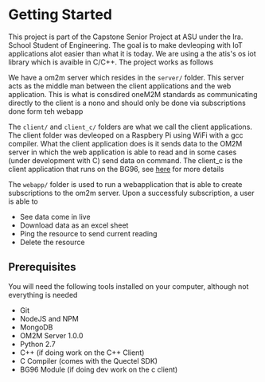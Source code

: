 # Getting Started

This project is part of the Capstone Senior Project at ASU under the Ira. School Student of Engineering. The goal is to make devleoping with IoT applications alot easier than what it is today. We are using a the atis's os iot library which is avaible in C/C++. The project works as follows

We have a om2m server which resides in the `server/` folder. This server acts as the middle man between the client applications and the web application. This is what is consdired oneM2M standards as communicating directly to the client is a nono and should only be done via subscriptions done form teh webapp

The `client/` and `client_c/` folders are what we call the client applications. The client folder was devleoped on a Raspbery Pi using WiFi with a gcc compiler. What the client application does is it sends data to the OM2M server in which the web application is able to read and in some cases (under development with C) send data on command. The client_c is the client application that runs on the BG96, see [here](/client_c.html) for more details

The `webapp/` folder is used to run a webapplication that is able to create subscriptions to the om2m server. Upon a successfuly subscription, a user is able to 

- See data come in live
- Download data as an excel sheet
- Ping the resource to send current reading
- Delete the resource



## Prerequisites

You will need the following tools installed on your computer, although not everything is needed


- Git
- NodeJS and NPM
- MongoDB
- OM2M Server 1.0.0
- Python 2.7
- C++ (if doing work on the C++ Client)
- C Compiler (comes with the Quectel SDK)
- BG96 Module (if doing dev work on the c client)
